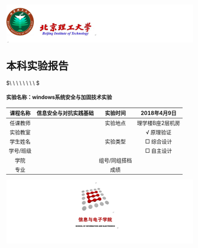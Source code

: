 ![1523874949(1)](pic/1523874949(1).png)

# 本科实验报告

$\ \ \ \ \ \ \ \ $

#### 实验名称：windows系统安全与加固技术实验

| 课程名称  | 信息安全与对抗实践基础 |  实验时间   | 2018年4月9日 |
| :---: | :---------: | :-----: | :-------: |
| 任课教师  |             |  实验地点   | 理学楼B座2层机房 |
| 实验教室  |             |         |  √ 原理验证   |
| 学生姓名  |             |  实验类型   |  □ 综合设计   |
| 学号/班级 |             |         |  □ 自主设计   |
|  学院   |             | 组号/同组搭档 |           |
|  专业   |             |   成绩    |           |



![1523875695(1)](pic/1523875695(1).png)